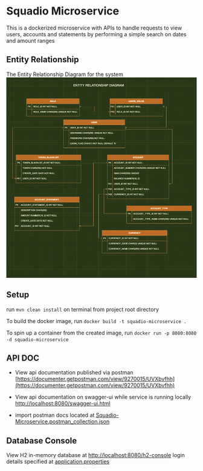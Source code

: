 # Squadio Microservice
This is a dockerized microservice with APIs to handle requests to view users, accounts and statements by performing a 
simple search on dates and amount ranges

## Entity Relationship
The Entity Relationship Diagram for the system
![Entity Relationship Diagram](https://github.com/EmekaMomodu/squadio-microservice/blob/main/docs/Entity-Relationship-Diagram.png "Entity Relationship Diagram.")


## Setup
run `mvn clean install` on terminal from project root directory

To build the docker image, run `docker build -t squadio-microservice .`

To spin up a container from the created image, run `docker run -p 8080:8080 -d squadio-microservice`


## API DOC
- View api documentation published via postman [https://documenter.getpostman.com/view/9270015/UVXbvfhh](https://documenter.getpostman.com/view/9270015/UVXbvfhh)

- View api documentation on swagger-ui while service is running locally [http://localhost:8080/swagger-ui.html](http://localhost:8080/swagger-ui.html)

- import postman docs located at [Squadio-Microservice.postman_collection.json](https://github.com/EmekaMomodu/squadio-microservice/blob/main/docs/Squadio-Microservice.postman_collection.json)

## Database Console
View H2 in-memory database at [http://localhost:8080/h2-console](http://localhost:8080/h2-console) login details specified at [application.properties](https://github.com/EmekaMomodu/squadio-microservice/blob/main/src/main/resources/application.properties)
